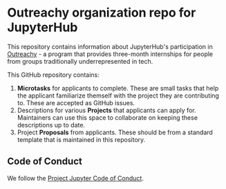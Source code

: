 # Outreachy organization repo for JupyterHub

This repository contains information about JupyterHub's
participation in [Outreachy](https://www.outreachy.org/) - a
program that provides three-month internships for people from
groups traditionally underrepresented in tech.

This GitHub repository contains:

1. **Microtasks** for applicants to complete. These are small
   tasks that help the applicant familiarize themself with
   the project they are contributing to. These are accepted
   as GitHub issues.
2. Descriptions for various **Projects** that applicants can
   apply for. Maintainers can use this space to collaborate on
   keeping these descriptions up to date.
3. Project **Proposals** from applicants. These should be from
   a standard template that is maintained in this repository.

## Code of Conduct

We follow the [Project Jupyter Code of Conduct]( https://github.com/jupyter/governance/blob/master/conduct/code_of_conduct.md).
